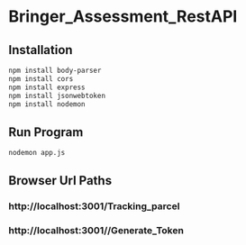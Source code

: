 # Bringer_Assessment_RestAPI

## Installation
```bash
npm install body-parser
npm install cors
npm install express
npm install jsonwebtoken
npm install nodemon
```

## Run Program
```bash
nodemon app.js
```


## Browser Url Paths
### http://localhost:3001/Tracking_parcel
### http://localhost:3001//Generate_Token
